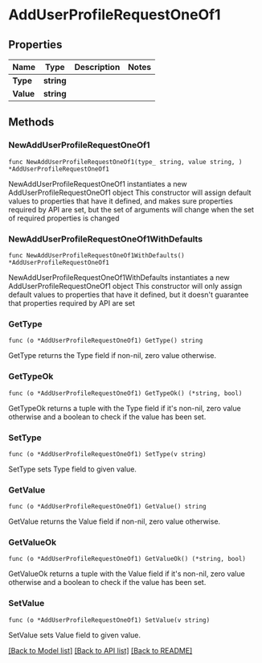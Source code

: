 # AddUserProfileRequestOneOf1

## Properties

Name | Type | Description | Notes
------------ | ------------- | ------------- | -------------
**Type** | **string** |  | 
**Value** | **string** |  | 

## Methods

### NewAddUserProfileRequestOneOf1

`func NewAddUserProfileRequestOneOf1(type_ string, value string, ) *AddUserProfileRequestOneOf1`

NewAddUserProfileRequestOneOf1 instantiates a new AddUserProfileRequestOneOf1 object
This constructor will assign default values to properties that have it defined,
and makes sure properties required by API are set, but the set of arguments
will change when the set of required properties is changed

### NewAddUserProfileRequestOneOf1WithDefaults

`func NewAddUserProfileRequestOneOf1WithDefaults() *AddUserProfileRequestOneOf1`

NewAddUserProfileRequestOneOf1WithDefaults instantiates a new AddUserProfileRequestOneOf1 object
This constructor will only assign default values to properties that have it defined,
but it doesn't guarantee that properties required by API are set

### GetType

`func (o *AddUserProfileRequestOneOf1) GetType() string`

GetType returns the Type field if non-nil, zero value otherwise.

### GetTypeOk

`func (o *AddUserProfileRequestOneOf1) GetTypeOk() (*string, bool)`

GetTypeOk returns a tuple with the Type field if it's non-nil, zero value otherwise
and a boolean to check if the value has been set.

### SetType

`func (o *AddUserProfileRequestOneOf1) SetType(v string)`

SetType sets Type field to given value.


### GetValue

`func (o *AddUserProfileRequestOneOf1) GetValue() string`

GetValue returns the Value field if non-nil, zero value otherwise.

### GetValueOk

`func (o *AddUserProfileRequestOneOf1) GetValueOk() (*string, bool)`

GetValueOk returns a tuple with the Value field if it's non-nil, zero value otherwise
and a boolean to check if the value has been set.

### SetValue

`func (o *AddUserProfileRequestOneOf1) SetValue(v string)`

SetValue sets Value field to given value.



[[Back to Model list]](../README.md#documentation-for-models) [[Back to API list]](../README.md#documentation-for-api-endpoints) [[Back to README]](../README.md)


